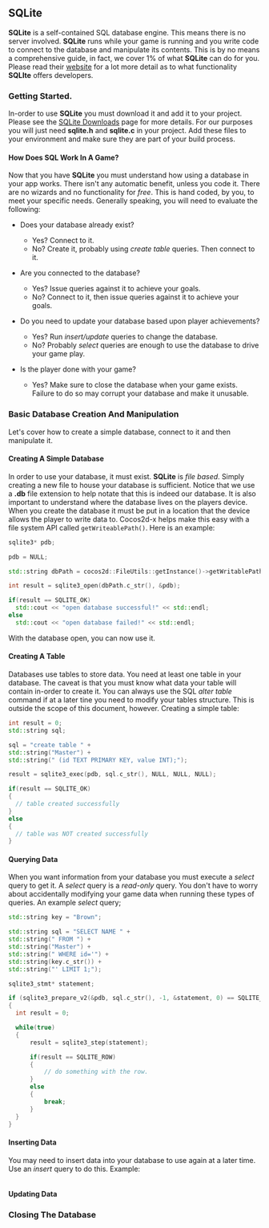 ## SQLite

__SQLite__ is a self-contained SQL database engine. This means there is no server
involved. __SQLite__ runs while your game is running and you write code to connect
to the database and manipulate its contents. This is by no means a comprehensive
guide, in fact, we cover 1% of what __SQLite__ can do for you. Please read their
[website](//sqlite.org) for a lot more detail as to what functionality __SQLIte__
offers developers.

### Getting Started.
In-order to use __SQLite__ you must download it and add it to your project. Please
see the [SQLite Downloads](//sqlite.org/download.html) page for more details.
For our purposes you will just need __sqlite.h__ and __sqlite.c__ in your project.
Add these files to your environment and make sure they are part of your build process.

#### How Does SQL Work In A Game?
Now that you have __SQLite__ you must understand how using a database in your app
works. There isn't any automatic benefit, unless you code it. There are no wizards
and no functionality for *free*. This is hand coded, by you, to meet your specific
needs. Generally speaking, you will need to evaluate the following:

* Does your database already exist?
  * Yes? Connect to it.
  * No? Create it, probably using *create table* queries. Then connect to it.

* Are you connected to the database?
  * Yes? Issue queries against it to achieve your goals.
  * No? Connect to it, then issue queries against it to achieve your goals.

* Do you need to update your database based upon player achievements?
  * Yes? Run *insert/update* queries to change the database.
  * No? Probably *select* queries are enough to use the database to drive your game
  play.

* Is the player done with your game?
  * Yes? Make sure to close the database when your game exists. Failure to do so
  may corrupt your database and make it unusable.

### Basic Database Creation And Manipulation
Let's cover how to create a simple database, connect to it and then manipulate it.

#### Creating A Simple Database
In order to use your database, it must exist. __SQLite__ is *file based*. Simply
creating a new file to house your database is sufficient. Notice that we use a
__.db__ file extension to help notate that this is indeed our database. It is also
important to understand where the database lives on the players device. When you
create the database it must be put in a location that the device allows the player
to write data to. Cocos2d-x helps make this easy with a file system API called
`getWriteablePath()`. Here is an example:

```cpp
sqlite3* pdb;

pdb = NULL;

std::string dbPath = cocos2d::FileUtils::getInstance()->getWritablePath() + "mydatabase.db";

int result = sqlite3_open(dbPath.c_str(), &pdb);

if(result == SQLITE_OK)
  std::cout << "open database successful!" << std::endl;
else   
  std::cout << "open database failed!" << std::endl;
```

With the database open, you can now use it.

#### Creating A Table
Databases use tables to store data. You need at least one table in your database.
The caveat is that you must know what data your table will contain in-order to create
it. You can always use the SQL *alter table* command if at a later tine you need to
modify your tables structure. This is outside the scope of this document, however.
Creating a simple table:

```cpp
int result = 0;
std::string sql;

sql = "create table " +
std::string("Master") +
std::string(" (id TEXT PRIMARY KEY, value INT);");

result = sqlite3_exec(pdb, sql.c_str(), NULL, NULL, NULL);

if(result == SQLITE_OK)
{
  // table created successfully
}
else
{
  // table was NOT created successfully
}
```

#### Querying Data
When you want information from your database you must execute a *select* query to
get it. A *select* query is a *read-only* query. You don't have to worry about
accidentally modifying your game data when running these types of queries. An example
*select* query;

```cpp
std::string key = "Brown";

std::string sql = "SELECT NAME " +
std::string(" FROM ") +
std::string("Master") +
std::string(" WHERE id='") +
std::string(key.c_str()) +
std::string("' LIMIT 1;");

sqlite3_stmt* statement;

if (sqlite3_prepare_v2(&pdb, sql.c_str(), -1, &statement, 0) == SQLITE_OK)
{
  int result = 0;

  while(true)
  {
      result = sqlite3_step(statement);

      if(result == SQLITE_ROW)
      {
          // do something with the row.
      }
      else
      {
          break;
      }
  }
}
```

#### Inserting Data
You may need to insert data into your database to use again at a later time. Use
an *insert* query to do this. Example:

```cpp


```

#### Updating Data


### Closing The Database
